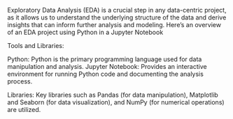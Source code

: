 Exploratory Data Analysis (EDA) is a crucial step in any data-centric project, as it allows us to understand the underlying structure of the data and derive insights that can inform further analysis and modeling. Here’s an overview of an EDA project using Python in a Jupyter Notebook

Tools and Libraries:

Python: Python is the primary programming language used for data manipulation and analysis. Jupyter Notebook: Provides an interactive environment for running Python code and documenting the analysis process.

Libraries: Key libraries such as Pandas (for data manipulation), Matplotlib and Seaborn (for data visualization), and NumPy (for numerical operations) are utilized.
